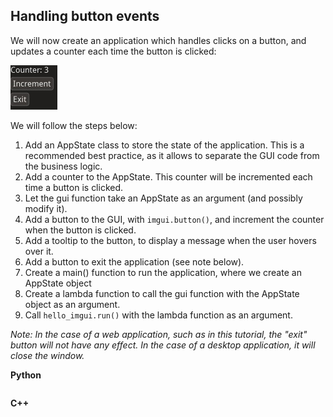 ## Handling button events

We will now create an application which handles clicks on a button, and updates a counter each time the button is clicked:

![](button.jpg)

We will follow the steps below:
1. Add an AppState class to store the state of the application. This is a recommended best practice, as it allows to separate the GUI code from the business logic.
2. Add a counter to the AppState. This counter will be incremented each time a button is clicked.
3. Let the gui function take an AppState as an argument (and possibly modify it).
4. Add a button to the GUI, with `imgui.button()`, and increment the counter when the button is clicked.
5. Add a tooltip to the button, to display a message when the user hovers over it.
6. Add a button to exit the application (see note below).
7. Create a main() function to run the application, where we create an AppState object
8. Create a lambda function to call the gui function with the AppState object as an argument.
9. Call `hello_imgui.run()` with the lambda function as an argument.

*Note: In the case of a web application, such as in this tutorial, the "exit" button will not have any effect. In the case of a desktop application, it will close the window.*


**Python**
```{literalinclude} button.py
```


**C++**
```{literalinclude} button.cpp
```
